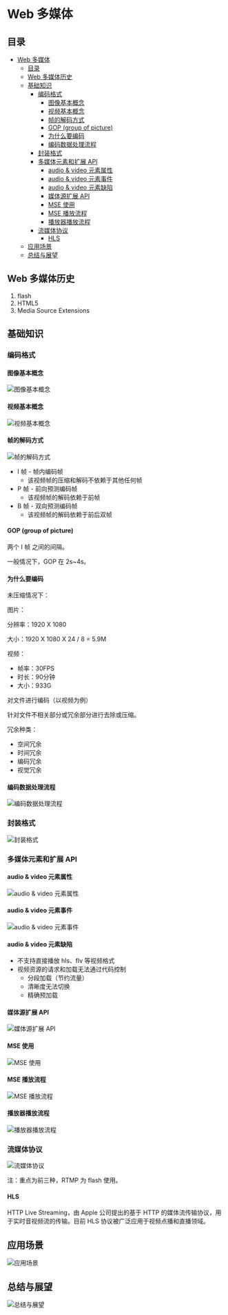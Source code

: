 # Web 多媒体

## 目录

- [Web 多媒体](#web-多媒体)
  - [目录](#目录)
  - [Web 多媒体历史](#web-多媒体历史)
  - [基础知识](#基础知识)
    - [编码格式](#编码格式)
      - [图像基本概念](#图像基本概念)
      - [视频基本概念](#视频基本概念)
      - [帧的解码方式](#帧的解码方式)
      - [GOP (group of picture)](#gop-group-of-picture)
      - [为什么要编码](#为什么要编码)
      - [编码数据处理流程](#编码数据处理流程)
    - [封装格式](#封装格式)
    - [多媒体元素和扩展 API](#多媒体元素和扩展-api)
      - [audio & video 元素属性](#audio--video-元素属性)
      - [audio & video 元素事件](#audio--video-元素事件)
      - [audio & video 元素缺陷](#audio--video-元素缺陷)
      - [媒体源扩展 API](#媒体源扩展-api)
      - [MSE 使用](#mse-使用)
      - [MSE 播放流程](#mse-播放流程)
      - [播放器播放流程](#播放器播放流程)
    - [流媒体协议](#流媒体协议)
      - [HLS](#hls)
  - [应用场景](#应用场景)
  - [总结与展望](#总结与展望)

## Web 多媒体历史

1. flash
2. HTML5
3. Media Source Extensions

## 基础知识

### 编码格式

#### 图像基本概念

![图像基本概念](images/01-图像基本概念.png)

#### 视频基本概念

![视频基本概念](images/02-视频基本概念.png)

#### 帧的解码方式

![帧的解码方式](images/03-帧的解码方式.png)

- I 帧 - 帧内编码帧
  - 该视频帧的压缩和解码不依赖于其他任何帧
- P 帧 - 前向预测编码帧
  - 该视频帧的解码依赖于前帧
- B 帧 - 双向预测编码帧
  - 该视频帧的解码依赖于前后双帧

#### GOP (group of picture)

两个 I 帧 之间的间隔。

一般情况下，GOP 在 2s~4s。

#### 为什么要编码

未压缩情况下：

图片：

分辨率：1920 X 1080

大小：1920 X 1080 X 24 / 8 = 5.9M

视频：

- 帧率：30FPS
- 时长：90分钟
- 大小：933G

对文件进行编码（以视频为例）

针对文件不相关部分或冗余部分进行去除或压缩。

冗余种类：

- 空间冗余
- 时间冗余
- 编码冗余
- 视觉冗余

#### 编码数据处理流程

![编码数据处理流程](images/04-编码数据处理流程.png)

### 封装格式

![封装格式](images/05-封装格式.png)

### 多媒体元素和扩展 API

#### audio & video 元素属性

![audio & video 元素属性](images/06-audio&video元素属性.png)

#### audio & video 元素事件

![audio & video 元素事件](images/07-audio&video元素事件.png)

#### audio & video 元素缺陷

- 不支持直接播放 hls、flv 等视频格式
- 视频资源的请求和加载无法通过代码控制
  - 分段加载（节约流量）
  - 清晰度无法切换
  - 精确预加载

#### 媒体源扩展 API

![媒体源扩展 API](images/08-媒体源扩展%20API.png)

#### MSE 使用

![MSE 使用](images/09-MSE使用.png)

#### MSE 播放流程

![MSE 播放流程](images/10-MSE播放流程.png)

#### 播放器播放流程

![播放器播放流程](images/11-%E6%92%AD%E6%94%BE%E5%99%A8%E6%92%AD%E6%94%BE%E6%B5%81%E7%A8%8B.png)

### 流媒体协议

![流媒体协议](images/12-%E6%B5%81%E5%AA%92%E4%BD%93%E5%8D%8F%E8%AE%AE.png)

注：重点为前三种，RTMP 为 flash 使用。

#### HLS

HTTP Live Streaming，由 Apple 公司提出的基于 HTTP 的媒体流传输协议，用于实时音视频流的传输。目前 HLS 协议被广泛应用于视频点播和直播领域。

## 应用场景

![应用场景](images/13-%E5%BA%94%E7%94%A8%E5%9C%BA%E6%99%AF.png)

## 总结与展望

![总结与展望](images/14-%E6%80%BB%E7%BB%93%E4%B8%8E%E5%B1%95%E6%9C%9B.png)